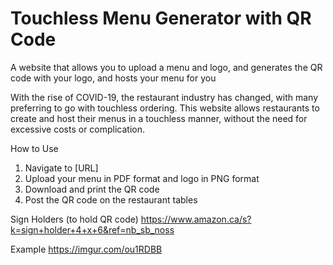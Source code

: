# Touchless Menu Generator with QR Code
A website that allows you to upload a menu and logo, and generates the QR code with your logo, and hosts your menu for you

With the rise of COVID-19, the restaurant industry has changed, with many preferring to go with touchless ordering.  This website allows restaurants to create and host their menus in a touchless manner, without the need for excessive costs or complication.


How to Use
1. Navigate to [URL]
2. Upload your menu in PDF format and logo in PNG format
3. Download and print the QR code
4. Post the QR code on the restaurant tables


Sign Holders (to hold QR code)
https://www.amazon.ca/s?k=sign+holder+4+x+6&ref=nb_sb_noss

Example
https://imgur.com/ou1RDBB

